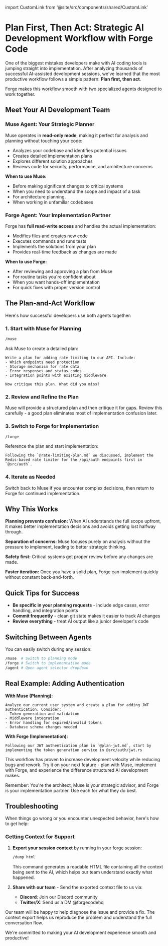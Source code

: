 import CustomLink from '@site/src/components/shared/CustomLink'

# Plan First, Then Act: Strategic AI Development Workflow with Forge Code

One of the biggest mistakes developers make with AI coding tools is jumping straight into implementation. After analyzing thousands of successful AI-assisted development sessions, we've learned that the most productive workflow follows a simple pattern: **Plan first, then act**.

Forge makes this workflow smooth with two specialized agents designed to work together.

## Meet Your AI Development Team

### Muse Agent: Your Strategic Planner

Muse operates in **read-only mode**, making it perfect for analysis and planning without touching your code:

- Analyzes your codebase and identifies potential issues
- Creates detailed implementation plans
- Explores different solution approaches
- Reviews code for security, performance, and architecture concerns

**When to use Muse:**

- Before making significant changes to critical systems
- When you need to understand the scope and impact of a task
- For architecture planning.
- When working in unfamiliar codebases

### Forge Agent: Your Implementation Partner

Forge has **full read-write access** and handles the actual implementation:

- Modifies files and creates new code
- Executes commands and runs tests
- Implements the solutions from your plan
- Provides real-time feedback as changes are made

**When to use Forge:**

- After reviewing and approving a plan from Muse
- For routine tasks you're confident about
- When you want hands-off implementation
- For quick fixes with proper version control

## The Plan-and-Act Workflow

Here's how successful developers use both agents together:

### 1. Start with Muse for Planning

```bash
/muse
```

Ask Muse to create a detailed plan:

```
Write a plan for adding rate limiting to our API. Include:
- Which endpoints need protection
- Storage mechanism for rate data
- Error responses and status codes
- Integration points with existing middleware

Now critique this plan. What did you miss?
```

### 2. Review and Refine the Plan

Muse will provide a structured plan and then critique it for gaps. Review this carefully - a good plan eliminates most of implementation confusion later.

### 3. Switch to Forge for Implementation

```bash
/forge
```

Reference the plan and start implementation:

```
Following the `@rate-limiting-plan.md` we discussed, implement the Redis-based rate limiter for the /api/auth endpoints first in `@src/auth`.
```

### 4. Iterate as Needed

Switch back to Muse if you encounter complex decisions, then return to Forge for continued implementation.

## Why This Works

**Planning prevents confusion:** When AI understands the full scope upfront, it makes better implementation decisions and avoids getting lost halfway through.

**Separation of concerns:** Muse focuses purely on analysis without the pressure to implement, leading to better strategic thinking.

**Safety first:** Critical systems get proper review before any changes are made.

**Faster iteration:** Once you have a solid plan, Forge can implement quickly without constant back-and-forth.

## Quick Tips for Success

- **Be specific in your planning requests** - include edge cases, error handling, and integration points
- **Commit frequently** - clean git state makes it easier to track AI changes
- **Review everything** - treat AI output like a junior developer's code

## Switching Between Agents

You can easily switch during any session:

```bash
/muse  # Switch to planning mode
/forge # Switch to implementation mode
/agent # Open agent selector dropdown
```

## Real Example: Adding Authentication

**With Muse (Planning):**

```
Analyze our current user system and create a plan for adding JWT authentication. Consider:
- Token generation and validation
- Middleware integration
- Error handling for expired/invalid tokens
- Database schema changes needed
```

**With Forge (Implementation):**

```
Following our JWT authentication plan in `@plan-jwt.md`, start by implementing the token generation service in @src/auth/jwt.rs
```

This workflow has proven to increase development velocity while reducing bugs and rework. Try it on your next feature - plan with Muse, implement with Forge, and experience the difference structured AI development makes.

Remember: You're the architect, Muse is your strategic advisor, and Forge is your implementation partner. Use each for what they do best.

## Troubleshooting

When things go wrong or you encounter unexpected behavior, here's how to get help:

### Getting Context for Support

1. **Export your session context** by running in your forge session:

   ```bash
   /dump html
   ```

   This command generates a readable HTML file containing all the context being sent to the AI, which helps our team understand exactly what happened.

2. **Share with our team** - Send the exported context file to us via:
   - **Discord**: <CustomLink href="https://discord.gg/kRZBPpkgwq">Join our Discord community</CustomLink>
   - **Twitter/X**: Send us a DM <CustomLink href="https://x.com/forgecodehq">@forgecodehq</CustomLink>

Our team will be happy to help diagnose the issue and provide a fix. The context export helps us reproduce the problem and understand the full conversation flow.

We're committed to making your AI development experience smooth and productive!
